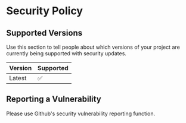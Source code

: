 # Security Policy

## Supported Versions

Use this section to tell people about which versions of your project are
currently being supported with security updates.

| Version | Supported          |
| ------- | ------------------ |
| Latest  | :white_check_mark: |

## Reporting a Vulnerability

Please use Github's security vulnerability reporting function.
